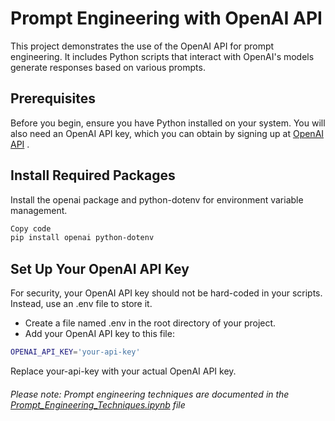 # Prompt Engineering with OpenAI API

This project demonstrates the use of the OpenAI API for prompt engineering. It includes Python scripts that interact with 
OpenAI's models generate responses based on various prompts.

## Prerequisites
Before you begin, ensure you have Python installed on your system. You will also need an OpenAI API key, which you can obtain by signing up at [OpenAI API](https://platform.openai.com/api-keys) .


## Install Required Packages

Install the openai package and python-dotenv for environment variable management.

```bash
Copy code
pip install openai python-dotenv
```

## Set Up Your OpenAI API Key
For security, your OpenAI API key should not be hard-coded in your scripts. Instead, use an .env file to store it.
- Create a file named .env in the root directory of your project.
- Add your OpenAI API key to this file:

```bash 
OPENAI_API_KEY='your-api-key' 
```
Replace your-api-key with your actual OpenAI API key.

###### Please note: Prompt engineering techniques are documented in the [Prompt_Engineering_Techniques.ipynb](https://github.com/sfc-gh-RRadhakr/Prompt_Engineering_Techniques/blob/main/Prompt_Engineering_Techniques.ipynb) file
